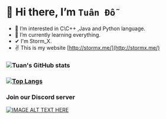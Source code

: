 # 👋 Hi there, I’m `Tuân Đỗ`
- 👀 I’m interested in C\C++ ,Java and Python language.
- 🌱 I’m currently learning everything.
- ✔  I'm Storm_X.
- ✌  This is my website [http://stormx.me/](http://stormx.me/)
 ### ![Tuan's GitHub stats](https://github-readme-stats.vercel.app/api?username=Tuanpluss02&show_icons=true&theme=radical)
 ### [![Top Langs](https://github-readme-stats.vercel.app/api/top-langs/?username=Tuanpluss02&layout=compact)](https://github.com/Tuanpluss02/github-readme-stats)
 ### Join our Discord server
 [![IMAGE ALT TEXT HERE](https://user-images.githubusercontent.com/82562559/121124764-a7e97a80-c84f-11eb-92e9-984f3934f5b0.png)
](http://www.youtube.com/watch?v=Yfq0HXhbzwA)






<!---
Tuanpluss02/Tuanpluss02 is a ✨ special ✨ repository because its `README.md` (this file) appears on your GitHub profile.
You can click the Preview link to take a look at your changes.
--->
